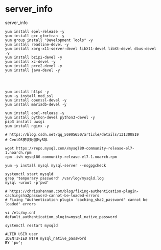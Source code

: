 # server_info
server_info

    

    yum install epel-release -y
    yum install gcc-gfortran -y
    yum group install "Development Tools" -y
    yum install readline-devel -y
    yum install xorg-x11-server-devel libX11-devel libXt-devel dbus-devel -y
    yum install bzip2-devel -y
    yum install xz-devel -y
    yum install pcre2-devel -y
    yum install java-devel -y



   
    yum install httpd -y
    yum -y install mod_ssl
    yum install openssl-devel -y
    yum install mariadb-devel -y
    
    yum install epel-release -y
    yum install python-devel python3-devel -y    
    pip3 install uwsgi    
    yum install nginx -y

    # https://blog.csdn.net/qq_56905650/article/details/131300819
    # CentOS安装配置MySQL
    
    wget https://repo.mysql.com//mysql80-community-release-el7-1.noarch.rpm
    rpm -ivh mysql80-community-release-el7-1.noarch.rpm
    
    yum -y install mysql mysql-server --nogpgcheck

    systemctl start mysqld
    grep 'temporary password' /var/log/mysqld.log
    mysql -uroot -p'pwd'

    # https://chrisshennan.com/blog/fixing-authentication-plugin-cachingsha2password-cannot-be-loaded-errors
    # Fixing "Authentication plugin 'caching_sha2_password' cannot be loaded" errors
    
    vi /etc/my.cnf
    default_authentication_plugin=mysql_native_password

    systemctl restart mysqld

    ALTER USER user
    IDENTIFIED WITH mysql_native_password
    BY 'pw';

